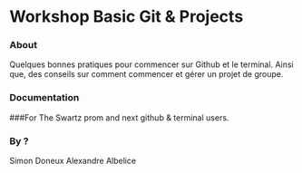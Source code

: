 # Workshop Basic Git & Projects


### About
Quelques bonnes pratiques pour commencer sur Github et le terminal.
Ainsi que, des conseils sur comment commencer et gérer un projet de groupe.

### Documentation


###For
The Swartz prom and next github & terminal users.

### By ?

Simon Doneux
Alexandre Albelice
